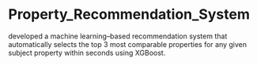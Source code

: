 # Property_Recommendation_System
developed a machine learning–based recommendation system that automatically selects the top 3 most comparable properties for any given subject property within seconds using XGBoost.
